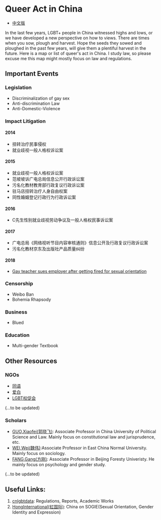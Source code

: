 # Queer Act in China

* [中文版](./README_CN.md)

In the last few years, LGBT+ people in China witnessed highs and lows, or we have developed a new perspective on how to views. There are times when you sow, plough and harvest. Hope the seeds they sowed and ploughed in the past few years, will give them a plentiful harvest in the future. Here is a map or list of queer's act in China. I study law, so please excuse me this map might mostly focus on law and regulations.

## Important Events


### Legislation
* Discriminalization of gay sex
* Anti-discrimination Law
* Anti-Domestic-Violence

### Impact Litigation
#### 2014
* 扭转治疗民事侵权
* 就业歧视一般人格权诉讼案

#### 2015
* 就业歧视一般人格权诉讼案
* 范坡坡诉广电总局信息公开行政诉讼案
* 污名化教材教育部行政复议行政诉讼案
* 驻马店扭转治疗人身自由权案
* 同性婚姻登记行政行为行政诉讼案

#### 2016
* C先生性别就业歧视劳动争议及一般人格权民事诉讼案

#### 2017
* 广电总局《网络视听节目内容审核通则》信息公开及行政复议行政诉讼案
* 污名化教材京东及出版社产品质量纠纷

#### 2018
* [Gay teacher sues employer after getting fired for sexual orientation](./mingjue.md)


### Censorship
* Weibo Ban
* Bohemia Rhapsody

### Business
* Blued

### Education
* Multi-gender Textbook


## Other Resources

### NGOs

* [同语](http://mp.weixin.qq.com/profile?src=3&timestamp=1556127745&ver=1&signature=c4u9Qss7WdRLhayYJWZOLXQZAHRWEAAycQSlN6u00I1QLCLLF0670U4iDzK7js1J2Z13DnJRA7IjLgEFnAAzmw==)
* [爱白](http://mp.weixin.qq.com/profile?src=3&timestamp=1556128068&ver=1&signature=yju9ejIXaXFfipNr6poCDEKulHGx2LZwnrED304MJ*yVi1Y8m1w3lJVIORWzhNBcgXio5zdTgQIA*bBJ44XjaQ==)
* [LGBT权促会](http://mp.weixin.qq.com/profile?src=3&timestamp=1556128118&ver=1&signature=nV3D416zEDlX-ye-yFgc0IdjeNdN1mpPH1HIawjcHJDcGBtGjHdacxV3Tktx3Oa019EastHDUQUu-VeD53Bbpg==)

(...to be updated)

### Scholars
* [GUO,Xiaofei(郭晓飞)](http://fxy.cupl.edu.cn/info/1091/2610.htm): Associate Professor in China University of Political Science and Law. Mainly focus on constitutional law and jurisprudence, etc.
* [WEI,Wei(魏伟)](https://www.douban.com/note/558790908/):Associate Professor in East China Normal University. Mainly focus on sociology.
* [FANG,Gang(方刚)](https://baike.baidu.com/item/方刚/9478294?fr=aladdin): Associate Professor in Beijing Foresty Univeristy. He mainly focus on psychology and gender study.

 (...to be updated)


## Useful Links:

1. [cnlgbtdata](https://cnlgbtdata.com/): Regulations, Reports, Academic Works
2. [HongInternational(虹国际)](http://rainbowun.org): China on SOGIE(Sexual Orientation, Gender Identity and Expression)
